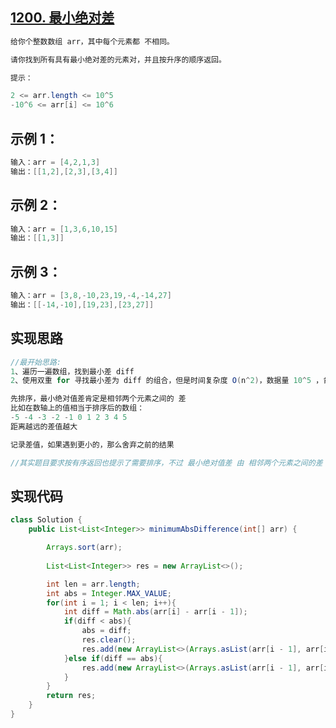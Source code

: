 ## **[1200. 最小绝对差](https://leetcode-cn.com/problems/minimum-absolute-difference/)**



```java
给你个整数数组 arr，其中每个元素都 不相同。

请你找到所有具有最小绝对差的元素对，并且按升序的顺序返回。

提示：

2 <= arr.length <= 10^5
-10^6 <= arr[i] <= 10^6
```



## **示例 1：**

```java
输入：arr = [4,2,1,3]
输出：[[1,2],[2,3],[3,4]]
```



## **示例 2：**

```java
输入：arr = [1,3,6,10,15]
输出：[[1,3]]
```



## **示例 3：**

```java
输入：arr = [3,8,-10,23,19,-4,-14,27]
输出：[[-14,-10],[19,23],[23,27]]
```





## **实现思路**

```java
//最开始思路:
1、遍历一遍数组，找到最小差 diff
2、使用双重 for 寻找最小差为 diff 的组合，但是时间复杂度 O(n^2)，数据量 10^5 ，肯定超时

先排序，最小绝对值差肯定是相邻两个元素之间的 差
比如在数轴上的值相当于排序后的数组：
-5 -4 -3 -2 -1 0 1 2 3 4 5
距离越远的差值越大

记录差值，如果遇到更小的，那么舍弃之前的结果

//其实题目要求按有序返回也提示了需要排序，不过 最小绝对值差 由 相邻两个元素之间的差 产生有点想不到
```



## **实现代码**

```java
class Solution {
    public List<List<Integer>> minimumAbsDifference(int[] arr) {

        Arrays.sort(arr);
        
        List<List<Integer>> res = new ArrayList<>();

        int len = arr.length;
        int abs = Integer.MAX_VALUE;
        for(int i = 1; i < len; i++){
            int diff = Math.abs(arr[i] - arr[i - 1]);
            if(diff < abs){
                abs = diff;
                res.clear();
                res.add(new ArrayList<>(Arrays.asList(arr[i - 1], arr[i])));
            }else if(diff == abs){
                res.add(new ArrayList<>(Arrays.asList(arr[i - 1], arr[i])));
            }
        }
        return res;
    }
}
```

